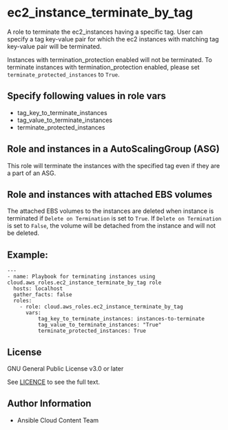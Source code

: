 # ec2_instance_terminate_by_tag

A role to terminate the ec2_instances having a specific tag.
User can specify a tag key-value pair for which the ec2 instances with matching tag key-value pair will be terminated.

Instances with termination_protection enabled will not be terminated.
To terminate instances with termination_protection enabled, please set `terminate_protected_instances` to `True`.

## Specify following values in role vars
- tag_key_to_terminate_instances
- tag_value_to_terminate_instances
- terminate_protected_instances

## Role and instances in a AutoScalingGroup (ASG)

This role will terminate the instances with the specified tag even if they are a part of an ASG.

## Role and instances with attached EBS volumes

The attached EBS volumes to the instances are deleted when instance is terminated if `Delete on Termination` is set to `True`.
If `Delete on Termination` is set to `False`, the volume will be detached from the instance and will not be deleted.

## Example:
```
---
- name: Playbook for terminating instances using cloud.aws_roles.ec2_instance_terminate_by_tag role
  hosts: localhost
  gather_facts: false
  roles:
    - role: cloud.aws_roles.ec2_instance_terminate_by_tag
      vars:
          tag_key_to_terminate_instances: instances-to-terminate
          tag_value_to_terminate_instances: "True"
          terminate_protected_instances: True
```

License
-------

GNU General Public License v3.0 or later

See [LICENCE](https://github.com/ansible-collections/cloud.azure_roles/blob/main/LICENSE) to see the full text.

Author Information
------------------

- Ansible Cloud Content Team